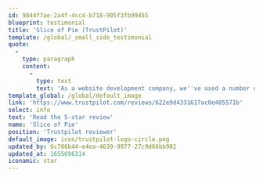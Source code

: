 ```yaml
---
id: 9844f7ae-2a4f-4cc4-b718-905f3fb99455
blueprint: testimonial
title: 'Slice of Pie (TrustPilot)'
template: /global/_small_side_testimonial
quote:
  -
    type: paragraph
    content:
      -
        type: text
        text: 'As a website development company, we''ve used a number of hosting and domain management companies over the last 20 years and SiteHost is without a doubt the best we''ve ever encountered.'
template_global: /global/default_image
link: 'https://www.trustpilot.com/reviews/622e9d4331617ac0e485571b'
select: info
text: 'Read the 5-star review'
name: 'Slice of Pie'
position: 'Trustpilot reviewer'
default_image: icon/trustpilot-logo-circle.png
updated_by: 6c786b44-e4ea-4639-9977-27c9d66bb902
updated_at: 1655696314
iconamic: star
---
```

